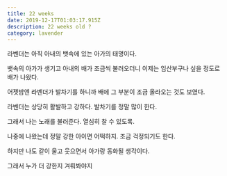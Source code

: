 ```yaml
---
title: 22 weeks
date: 2019-12-17T01:03:17.915Z
description: 22 weeks old ?
category: lavender
---
```


라벤더는 아직 아내의 뱃속에 있는 아가의 태명이다.

뱃속의 아가가 생기고 아내의 배가 조금씩 불러오더니 이제는 임산부구나 싶을 정도로 배가 나왔다.

어젯밤엔 라벤더가 발차기를 하니까 배에 그 부분이 조금 올라오는 것도 보였다.

라벤더는 상당히 활발하고 강하다. 발차기를 정말 많이 한다.

그래서 나는 노래를 불러준다. 열심히 찰 수 있도록.

나중에 나왔는데 정말 강한 아이면 어떡하지. 조금 걱정되기도 한다.

하지만 나도 같이 울고 웃으면서 아가랑 동화될 생각이다.

그래서 누가 더 강한지 겨뤄봐야지
